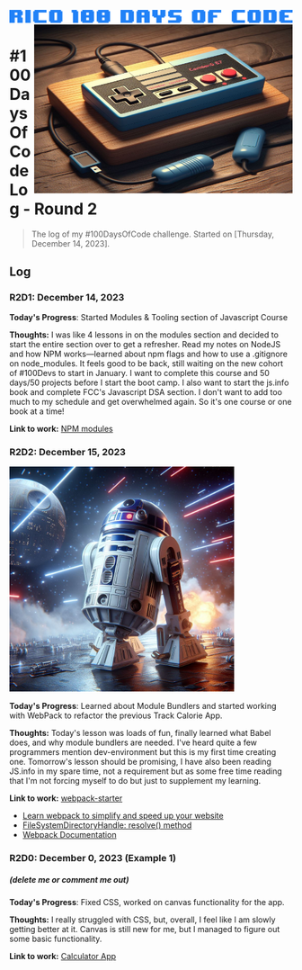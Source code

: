 ![100 Days Of Code](https://github.com/rico042002/Rico-100-days-of-code/blob/master/img/9c07a8fbde6190d19a1d136751e617d8.png?raw=true)
<img align="right" width="460" height="300" src="https://github.com/rico042002/Rico-100-days-of-code/blob/master/img/_f7543535-1276-4a82-867c-d6d327b53d98.jpg?raw=true">
# #100DaysOfCode Log - Round 2

<blockquote>The log of my #100DaysOfCode challenge. Started on [Thursday, December 14, 2023].</blockquote>

## Log

### R2D1: December 14, 2023

**Today's Progress**: Started Modules & Tooling section of Javascript Course

**Thoughts:** I was like 4 lessons in on the modules section and decided to start the entire section over to get a refresher. Read my notes on NodeJS and how NPM works—learned about npm flags and how to use a .gitignore on node_modules. It feels good to be back, still waiting on the new cohort of #100Devs to start in January. I want to complete this course and 50 days/50 projects before I start the boot camp. I also want to start the js.info book and complete FCC's Javascript DSA section. I don't want to add too much to my schedule and get overwhelmed again. So it's one course or one book at a time!

**Link to work:** [NPM modules](https://www.npmjs.com/)


### R2D2: December 15, 2023
<img width="400" height="400" src="https://github.com/rico042002/Rico-100-days-of-code/blob/master/img/r2.jpg?raw=true">

**Today's Progress**: Learned about Module Bundlers and started working with WebPack to refactor the previous Track Calorie App. 

**Thoughts:** Today's lesson was loads of fun, finally learned what Babel does, and why module bundlers are needed. I've heard quite a few programmers mention dev-environment but this is my first time creating one. Tomorrow's lesson should be promising, I have also been reading JS.info in my spare time, not a requirement but as some free time reading that I'm not forcing myself to do but just to supplement my learning. 

**Link to work:** [webpack-starter](https://github.com/bradtraversy/webpack-starter)<br>
- [Learn webpack to simplify and speed up your website](https://www.freecodecamp.org/news/webpack-course/)<br>
- [FileSystemDirectoryHandle: resolve() method](https://developer.mozilla.org/en-US/docs/Web/API/FileSystemDirectoryHandle/resolve)<br>
- [Webpack Documentation](https://webpack.js.org/concepts/)


### R2D0: December 0, 2023 (Example 1)
##### (delete me or comment me out)

**Today's Progress**: Fixed CSS, worked on canvas functionality for the app.

**Thoughts:** I really struggled with CSS, but, overall, I feel like I am slowly getting better at it. Canvas is still new for me, but I managed to figure out some basic functionality.

**Link to work:** [Calculator App](http://www.example.com)
